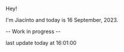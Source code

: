 Hey!

I'm Jiacinto and today is 16 September, 2023.

-- Work in progress --

last update today at 16:01:00 